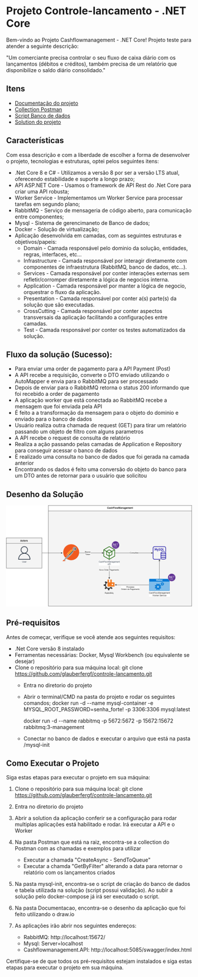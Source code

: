 # Projeto Controle-lancamento - .NET Core

Bem-vindo ao Projeto Cashflowmanagement - .NET Core! 
Projeto teste para atender a seguinte descrição:

"Um comerciante precisa controlar o seu fluxo de caixa diário com os lançamentos (débitos e créditos), também precisa de um relatório que disponibilize o saldo diário consolidado."

## Itens

- [Documentação do projeto](https://github.com/glauberfergf/controle-lancamento/tree/main/Documentacao)
- [Collection Postman](https://github.com/glauberfergf/controle-lancamento/tree/main/Postman)
- [Script Banco de dados](https://github.com/glauberfergf/controle-lancamento/tree/main/mysql-init)
- [Solution do projeto](https://github.com/glauberfergf/controle-lancamento/blob/main/CashFlowManagement/CashFlowManagement.sln)

## Características

Com essa descrição e com a liberdade de escolher a forma de desenvolver o projeto, tecnologias e estruturas, optei pelos seguintes itens:

- .Net Core 8 e C# - Utilizamos a versão 8 por ser a versão LTS atual, oferecendo estabilidade e suporte a longo prazo;
- API ASP.NET Core - Usamos o framework de API Rest do .Net Core para criar uma API robusta;
- Worker Service - Implementamos um Worker Service para processar tarefas em segundo plano;
- RabbitMQ - Serviço de mensageria de código aberto, para comunicação entre componentes;
- Mysql - Sistema de gerencimaneto de Banco de dados;
- Docker - Solução de virtualização;
- Aplicação desenvolvida em camadas, com as seguintes estruturas e objetivos/papeis:
	- Domain - Camada responsável pelo dominio da solução, entidades, regras, interfaces, etc...
	- Infrastructure - Camada responsável por interagir diretamente com componentes de infraestrutura (RabbitMQ, banco de dados, etc...).
	- Services - Camada responsável por conter interações externas sem refletir/corromper diretamente a lógica de negocios interna.
	- Application - Camada responsável por manter a lógica de negocio, orquestrar o fluxo da aplicação.
	- Presentation - Camada responsável por conter a(s) parte(s) da solução que são executadas.
	- CrossCutting - Camada responsável por conter aspectos transversais da aplicação facilitando a configurações entre camadas.
	- Test - Camada responsável por conter os testes automatizados da solução.

## Fluxo da solução (Sucesso):

- Para enviar uma order de pagamento para a API Payment (Post)
- A API recebe a requisição, converte o DTO enviado utilizando o AutoMapper e envia para o RabbitMQ para ser processado
- Depois de enviar para o RabbitMQ retorna o status 200 informando que foi recebido a order de pagamento
- A aplicação worker que está conectada ao RabbitMQ recebe a mensagem que foi enviada pela API
- É feito a a transformação da mensagem para o objeto do dominio e enviado para o banco de dados
- Usuário realiza outra chamada de request (GET) para tirar um relatório passando um objeto de filtro com alguns parametros
- A API recebe o request de consulta de relatório
- Realiza a ação passando pelas camadas de Application e Repository para conseguir acessar o banco de dados
- É realizado uma consulta no banco de dados que foi gerada na camada anterior
- Encontrando os dados é feito uma conversão do objeto do banco para um DTO antes de retornar para o usuário que solicitou 

## Desenho da Solução

![Desenho](https://github.com/glauberfergf/controle-lancamento/raw/main/Documentacao/cashflowmanagement.drawio.png)


## Pré-requisitos

Antes de começar, verifique se você atende aos seguintes requisitos:

- .Net Core versão 8 instalado
- Ferramentas necessárias: Docker, Mysql Workbench (ou equivalente se desejar)
- Clone o repositório para sua máquina local:
		git clone https://github.com/glauberfergf/controle-lancamento.git
	- Entra no diretorio do projeto
	- Abrir o terminal/CMD na pasta do projeto e rodar os seguintes comandos;
		docker run -d --name mysql-container -e MYSQL_ROOT_PASSWORD=senha_forte! -p 3306:3306 mysql:latest

		docker run -d --name rabbitmq -p 5672:5672 -p 15672:15672 rabbitmq:3-management
	- Conectar no banco de dados e executar o arquivo que está na pasta /mysql-init
	
## Como Executar o Projeto

Siga estas etapas para executar o projeto em sua máquina:

1. Clone o repositório para sua máquina local:
   git clone https://github.com/glauberfergf/controle-lancamento.git
   
2. Entra no diretorio do projeto

3. Abrir a solution da aplicação conferir se a configuração para rodar multiplas aplicações está habilitado e rodar.
Irá executar a API e o Worker

5. Na pasta Postman que está na raiz, encontra-se a collection do Postman com as chamadas e exemplos para utilizar
   	- Executar a chamada "CreateAsync - SendToQueue"
   	- Executar a chamda "GetByFilter" alterando a data para retornar o relatório com os lançamentos criados

7. Na pasta mysql-init, encontra-se o script de criação do banco de dados e tabela utilizada na solução (script possui validação). Ao subir a solução pelo docker-compose já irá ser executado o script.

8. Na pasta Documentacao, encontra-se o desenho da aplicação que foi feito utilizando o draw.io

9. As aplicações irão abrir nos seguintes endereços:
	- RabbitMQ: http://localhost:15672/
	- Mysql: Server=localhost
	- Cashflowmanagement.API: http://localhost:5085/swagger/index.html
	
Certifique-se de que todos os pré-requisitos estejam instalados e siga estas etapas para executar o projeto em sua máquina.
